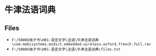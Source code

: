 # 牛津法语词典

## Files

- `F:/5000G电子书\H01-语言文字\法语\牛津法语词典\com.mobisystems.msdict.embedded.wireless.oxford.french.full.rar`
- `F:/5000G电子书\H01-语言文字\法语\牛津法语词典\files.txt`
